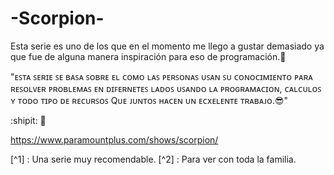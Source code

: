 # -Scorpion-
Esta serie es uno de los que en el momento me llego a gustar demasiado ya que fue de alguna manera inspiración para eso de programación.👾

"ᴇꜱᴛᴀ ꜱᴇʀɪᴇ ꜱᴇ ʙᴀꜱᴀ ꜱᴏʙʀᴇ ᴇʟ ᴄᴏᴍᴏ ʟᴀꜱ ᴘᴇʀꜱᴏɴᴀꜱ ᴜꜱᴀɴ ꜱᴜ ᴄᴏɴᴏᴄɪᴍɪᴇɴᴛᴏ ᴘᴀʀᴀ ʀᴇꜱᴏʟᴠᴇʀ ᴘʀᴏʙʟᴇᴍᴀꜱ ᴇɴ ᴅɪꜰᴇʀɴᴇᴛᴇꜱ ʟᴀᴅᴏꜱ ᴜꜱᴀɴᴅᴏ ʟᴀ ᴘʀᴏɢʀᴀᴍᴀᴄɪᴏɴ, ᴄᴀʟᴄᴜʟᴏꜱ ʏ ᴛᴏᴅᴏ ᴛɪᴘᴏ ᴅᴇ ʀᴇᴄᴜʀꜱᴏꜱ Qᴜᴇ ᴊᴜɴᴛᴏꜱ ʜᴀᴄᴇɴ ᴜɴ ᴇᴄxᴇʟᴇɴᴛᴇ ᴛʀᴀʙᴀᴊᴏ.😎"

:shipit:
🧠 

https://www.paramountplus.com/shows/scorpion/

[^1] : Una serie muy recomendable.
[^2] : Para ver con toda la familia. 